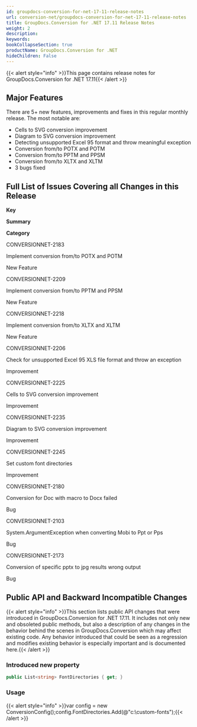 ```yaml
---
id: groupdocs-conversion-for-net-17-11-release-notes
url: conversion-net/groupdocs-conversion-for-net-17-11-release-notes
title: GroupDocs.Conversion for .NET 17.11 Release Notes
weight: 2
description: 
keywords: 
bookCollapseSection: true
productName: GroupDocs.Conversion for .NET
hideChildren: False
---
```

{{< alert style="info" >}}This page contains release notes for GroupDocs.Conversion for .NET 17.11{{< /alert >}}

## Major Features

There are 5+ new features, improvements and fixes in this regular monthly release. The most notable are:

*   Cells to SVG conversion improvement
*   Diagram to SVG conversion improvement
*   Detecting unsupported Excel 95 format and throw meaningful exception
*   Conversion from/to POTX and POTM
*   Conversion from/to PPTM and PPSM
*   Conversion from/to XLTX and XLTM
*   3 bugs fixed

## Full List of Issues Covering all Changes in this Release

**Key**

**Summary**

**Category**

CONVERSIONNET-2183

Implement conversion from/to POTX and POTM

New Feature

CONVERSIONNET-2209

Implement conversion from/to PPTM and PPSM

New Feature

CONVERSIONNET-2218

Implement conversion from/to XLTX and XLTM

New Feature

CONVERSIONNET-2206

Check for unsupported Excel 95 XLS file format and throw an exception

Improvement

CONVERSIONNET-2225

Cells to SVG conversion improvement

Improvement

CONVERSIONNET-2235

Diagram to SVG conversion improvement

Improvement

CONVERSIONNET-2245

Set custom font directories

Improvement

CONVERSIONNET-2180

Conversion for Doc with macro to Docx failed

Bug

CONVERSIONNET-2103

System.ArgumentException when converting Mobi to Ppt or Pps

Bug

CONVERSIONNET-2173

Conversion of specific pptx to jpg results wrong output

Bug

## Public API and Backward Incompatible Changes

{{< alert style="info" >}}This section lists public API changes that were introduced in GroupDocs.Conversion for .NET 17.11. It includes not only new and obsoleted public methods, but also a description of any changes in the behavior behind the scenes in GroupDocs.Conversion which may affect existing code. Any behavior introduced that could be seen as a regression and modifies existing behavior is especially important and is documented here.{{< /alert >}}

### Introduced new property

```csharp
public List<string> FontDirectories { get; }
```

### Usage

{{< alert style="info" >}}var config = new ConversionConfig();config.FontDirectories.Add(@"c:\custom-fonts");{{< /alert >}}
